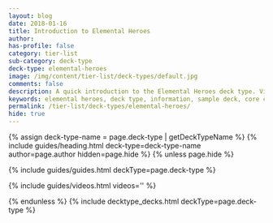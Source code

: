 ```yaml
---
layout: blog
date: 2018-01-16
title: Introduction to Elemental Heroes
author: 
has-profile: false
category: tier-list
sub-category: deck-type
deck-type: elemental-heroes
image: /img/content/tier-list/deck-types/default.jpg
comments: false
description: A quick introduction to the Elemental Heroes deck type. View sample deck, core cards, tech cards, quick tips, guides, videos and other information.
keywords: elemental heroes, deck type, information, sample deck, core cards, tech cards, quick tips, guides, videos
permalink: /tier-list/deck-types/elemental-heroes/
hide: true
---
```


{% assign deck-type-name = page.deck-type | getDeckTypeName %}
{% include guides/heading.html deck-type=deck-type-name author=page.author hidden=page.hide %}
{% unless page.hide %}

<!-- CONTENT GOES HERE -->

{% include guides/guides.html deckType=page.deck-type %}

{% include guides/videos.html videos='' %}

{% endunless %}
{% include decktype_decks.html deckType=page.deck-type %}
